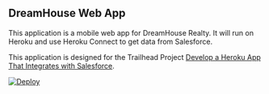 DreamHouse Web App
------------------

This application is a mobile web app for DreamHouse Realty. It will run on Heroku and use Heroku Connect to get data from Salesforce.

This application is designed for the Trailhead Project [Develop a Heroku App That Integrates with Salesforce](https://trailhead.salesforce.com/content/learn/projects/develop-heroku-applications).

<a href="https://heroku.com/deploy?template=https://github.com/heroku/node-js-sample">
  <img src="https://www.herokucdn.com/deploy/button.svg" alt="Deploy">
</a>

<!--https://heroku.com/deploy?template=https://github.com/YOUR_USERNAME/intro-to-heroku-->
<!--<a href="https://heroku.com/deploy">
  <img src="https://www.herokucdn.com/deploy/button.svg" alt="Deploy">
</a >-->
